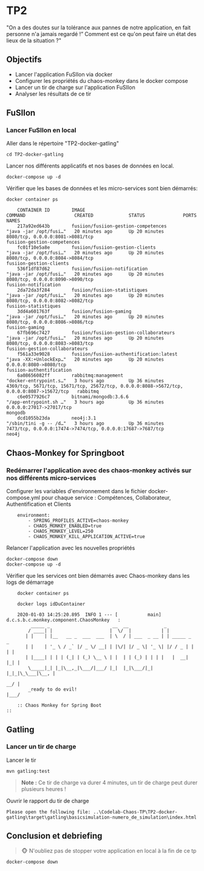 # TP2

"On a des doutes sur la tolérance aux pannes de notre application, en fait personne n'a jamais regardé !”
Comment est ce qu'on peut faire un état des lieux de la situation ?"

## Objectifs

* Lancer l'application FuSIIon via docker
* Configurer les propriétés du chaos-monkey dans le docker compose
* Lancer un tir de charge sur l'application FuSIIon
* Analyser les résultats de ce tir


## FuSIIon

### Lancer FuSIIon en local

Aller dans le répertoire "TP2-docker-gatling"

```shell
cd TP2-docker-gatling
```

Lancer nos différents applicatifs  et nos bases de données en local.
```shell
docker-compose up -d
```

Vérifier que les bases de données et les micro-services sont bien démarrés:

```shell
docker container ps

    CONTAINER ID        IMAGE                                     COMMAND                  CREATED             STATUS              PORTS                                                                                       NAMES
    217a92ed643b        fusiion/fusiion-gestion-competences       "java -jar /opt/fusi…"   20 minutes ago      Up 20 minutes       8080/tcp, 0.0.0.0:8081->8081/tcp                                                            fusiion-gestion-competences
    fc01f10e5a8e        fusiion/fusiion-gestion-clients           "java -jar /opt/fusi…"   20 minutes ago      Up 20 minutes       8080/tcp, 0.0.0.0:8084->8084/tcp                                                            fusiion-gestion-clients
    536f1df87d62        fusiion/fusiion-notification              "java -jar /opt/fusi…"   20 minutes ago      Up 20 minutes       8080/tcp, 0.0.0.0:8090->8090/tcp                                                            fusiion-notification
    2da72da3f284        fusiion/fusiion-statistiques              "java -jar /opt/fusi…"   20 minutes ago      Up 20 minutes       8080/tcp, 0.0.0.0:8082->8082/tcp                                                            fusiion-statistiques
    3dd4a601763f        fusiion/fusiion-gaming                    "java -jar /opt/fusi…"   20 minutes ago      Up 20 minutes       8080/tcp, 0.0.0.0:8086->8086/tcp                                                            fusiion-gaming
    67fb696c7427        fusiion/fusiion-gestion-collaborateurs    "java -jar /opt/fusi…"   20 minutes ago      Up 20 minutes       8080/tcp, 0.0.0.0:8083->8083/tcp                                                            fusiion-gestion-collaborateurs
    f561a33e9028        fusiion/fusiion-authentification:latest   "java -XX:+UnlockExp…"   20 minutes ago      Up 20 minutes       0.0.0.0:8080->8080/tcp                                                                      fusiion-authentification
    6a08656082ff        rabbitmq:management                       "docker-entrypoint.s…"   3 hours ago         Up 36 minutes       4369/tcp, 5671/tcp, 15671/tcp, 25672/tcp, 0.0.0.0:8088->5672/tcp, 0.0.0.0:8087->15672/tcp   rabbitmq
    c6e0577926c7        bitnami/mongodb:3.6.6                     "/app-entrypoint.sh …"   3 hours ago         Up 36 minutes       0.0.0.0:27017->27017/tcp                                                                    mongodb
    dcd1055b23da        neo4j:3.1                                 "/sbin/tini -g -- /d…"   3 hours ago         Up 36 minutes       7473/tcp, 0.0.0.0:17474->7474/tcp, 0.0.0.0:17687->7687/tcp                                  neo4j    
 ```

## Chaos-Monkey for Springboot
 
### Redémarrer l'application avec des chaos-monkey activés sur nos différents micro-services 
 
Configurer les variables d'environnement dans le fichier docker-compose.yml pour chaque service : Compétences, Collaborateur, Authentification et Clients

```properties
    environment:
        - SPRING_PROFILES_ACTIVE=chaos-monkey
        - CHAOS_MONKEY_ENABLED=true
        - CHAOS_MONKEY_LEVEL=250
        - CHAOS_MONKEY_KILL_APPLICATION_ACTIVE=true
```

Relancer l'application avec les nouvelles propriétés
```shell
docker-compose down
docker-compose up -d
```

Vérifier que les services ont bien démarrés avec Chaos-monkey dans les logs de démarrage

```shell
    docker container ps

    docker logs idDuContainer

    2020-01-03 14:25:20.895  INFO 1 --- [           main] d.c.s.b.c.monkey.component.ChaosMonkey   : 
         _____ _                       __  __             _
        / ____| |                     |  \/  |           | |
       | |    | |__   __ _  ___  ___  | \  / | ___  _ __ | | _____ _   _
       | |    | '_ \ / _` |/ _ \/ __| | |\/| |/ _ \| '_ \| |/ / _ | | | |
       | |____| | | | (_| | (_) \__ \ | |  | | (_) | | | |   |  __| |_| |
        \_____|_| |_|\__,_|\___/|___/ |_|  |_|\___/|_| |_|_|\_\___|\__, |
                                                                    __/ |
        _ready to do evil!                                         |___/
    
    :: Chaos Monkey for Spring Boot                                    ::
```
  
## Gatling

### Lancer un tir de charge

Lancer le tir

```shell
mvn gatling:test
```

> **Note :** Ce tir de charge va durer 4 minutes, un tir de charge peut durer plusieurs heures !

Ouvrir le rapport du tir de charge 

```shell
Please open the following file: ..\Codelab-Chaos-TP\TP2-docker-gatling\target\gatling\basicsimulation-numero_de_simulation\index.html
```

## Conclusion et debriefing

> 🐵 N'oubliez pas de stopper votre application en local à la fin de ce tp

```shell
docker-compose down
```
